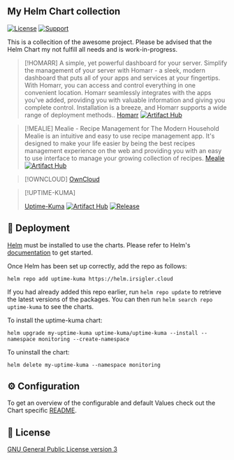 ## My Helm Chart collection

[![License](https://img.shields.io/badge/License-GPL--3.0-blue.svg)](https://opensource.org/license/gpl-3-0)
[![Support](https://img.shields.io/badge/Support-Community-yellow)]()

This is a collecition of the awesome project.
Please be advised that the Helm Chart my not fulfill all needs and is work-in-progress.

> [!HOMARR]
> A simple, yet powerful dashboard for your server.
> Simplify the management of your server with Homarr - a sleek,
> modern dashboard that puts all of your apps and services at your fingertips.
> With Homarr, you can access and control everything in one convenient location.
> Homarr seamlessly integrates with the apps you've added, providing you with valuable 
> information and giving you complete control. Installation is a breeze, and Homarr supports a wide range
> of deployment methods..
> [Homarr](https://github.com/louislam/uptime-kuma) [![Artifact Hub](https://img.shields.io/endpoint?url=https://artifacthub.io/badge/repository/homarr)](https://artifacthub.io/packages/helm/truecharts/homarr)

> [!MEALIE]
> Mealie - Recipe Management for The Modern Household
> Mealie is an intuitive and easy to use recipe management app. 
> It's designed to make your life easier by being the best recipes management experience on the web
> and providing you with an easy to use interface to manage your growing collection of recipes.
> [Mealie](https://github.com/louislam/uptime-kuma) [![Artifact Hub](https://img.shields.io/endpoint?url=https://artifacthub.io/badge/repository/homarr)](https://artifacthub.io/packages/helm/truecharts/homarr)

> [!OWNCLOUD]
> [OwnCloud](https://github.com/louislam/uptime-kuma)

> [!UPTIME-KUMA]
>
> [Uptime-Kuma](https://github.com/louislam/uptime-kuma) [![Artifact Hub](https://img.shields.io/endpoint?url=https://artifacthub.io/badge/repository/uptime-kuma)](https://artifacthub.io/packages/search?repo=uptime-kuma)
> [![Release](https://github.com/dirsigler/uptime-kuma-helm/actions/workflows/release.yaml/badge.svg?branch=main)](https://github.com/dirsigler/uptime-kuma-helm/actions/workflows/release.yaml)


## 🚀 Deployment

[Helm](https://helm.sh) must be installed to use the charts. Please refer to
Helm's [documentation](https://helm.sh/docs) to get started.

Once Helm has been set up correctly, add the repo as follows:

    helm repo add uptime-kuma https://helm.irsigler.cloud

If you had already added this repo earlier, run `helm repo update` to retrieve
the latest versions of the packages. You can then run `helm search repo uptime-kuma` to see the charts.

To install the uptime-kuma chart:

    helm upgrade my-uptime-kuma uptime-kuma/uptime-kuma --install --namespace monitoring --create-namespace

To uninstall the chart:

    helm delete my-uptime-kuma --namespace monitoring

## ⚙️ Configuration

To get an overview of the configurable and default Values check out the Chart specific [README](./charts/uptime-kuma/README.md).

## 📝 License

[GNU General Public License version 3](./LICENSE)
